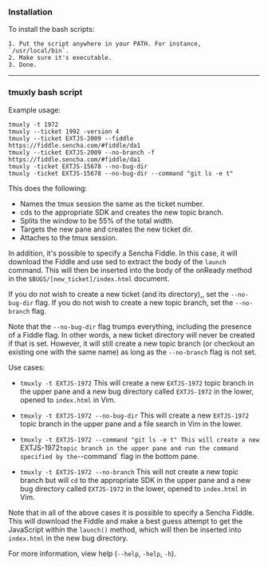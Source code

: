 ### Installation
To install the bash scripts:

    1. Put the script anywhere in your PATH. For instance, `/usr/local/bin`.
    2. Make sure it's executable.
    3. Done.

----------------------------------------------------------------------------------------

### tmuxly bash script

Example usage:

    tmuxly -t 1972
    tmuxly --ticket 1992 -version 4
    tmuxly --ticket EXTJS-2009 --fiddle https://fiddle.sencha.com/#fiddle/da1
    tmuxly --ticket EXTJS-2009 --no-branch -f https://fiddle.sencha.com/#fiddle/da1
    tmuxly -ticket EXTJS-15678 --no-bug-dir
    tmuxly -ticket EXTJS-15678 --no-bug-dir --command "git ls -e t"

This does the following:

- Names the tmux session the same as the ticket number.
- cds to the appropriate SDK and creates the new topic branch.
- Splits the window to be 55% of the total width.
- Targets the new pane and creates the new ticket dir.
- Attaches to the tmux session.

In addition, it's possible to specify a Sencha Fiddle. In this case, it will download the Fiddle and use sed to extract the body of the `launch` command. This will then be inserted into the body of the onReady method in the `$BUGS/[new_ticket]/index.html` document.

If you do not wish to create a new ticket (and its directory),, set the `--no-bug-dir` flag.
If you do not wish to create a new topic branch, set the `--no-branch` flag.

Note that the `--no-bug-dir` flag trumps everything, including the presence of a Fiddle flag. In other words, a new ticket directory will never be created if that is set. However, it will still create a new topic branch (or checkout an existing one with the same name) as long as the `--no-branch` flag is not set.

Use cases:
- `tmuxly -t EXTJS-1972`
    This will create a new `EXTJS-1972` topic branch in the upper pane and a new bug directory called `EXTJS-1972` in the lower, opened to `index.html` in Vim.

- `tmuxly -t EXTJS-1972 --no-bug-dir`
    This will create a new `EXTJS-1972` topic branch in the upper pane and a file search in Vim in the lower.

- `tmuxly -t EXTJS-1972 --command "git ls -e t"
    This will create a new `EXTJS-1972` topic branch in the upper pane and run the command specified by the `--command` flag in the bottom pane.

- `tmuxly -t EXTJS-1972 --no-branch`
    This will not create a new topic branch but will `cd` to the appropriate SDK in the upper pane and a new bug directory called `EXTJS-1972` in the lower, opened to `index.html` in Vim.

Note that in all of the above cases it is possible to specify a Sencha Fiddle. This will download the Fiddle and make a best guess attempt to get the JavaScript within the `launch()` method, which will then be inserted into `index.html` in the new bug directory.

For more information, view help (`--help`, `-help`, `-h`).

